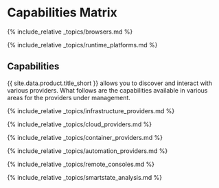 ---
---

# Capabilities Matrix

{% include_relative _topics/browsers.md %}

{% include_relative _topics/runtime_platforms.md %}


## Capabilities

{{ site.data.product.title_short }} allows you to discover and interact with various providers.  What follows are the capabilities available in various areas for the providers under management.

{% include_relative _topics/infrastructure_providers.md %}

{% include_relative _topics/cloud_providers.md %}

{% include_relative _topics/container_providers.md %}

{% include_relative _topics/automation_providers.md %}

{% include_relative _topics/remote_consoles.md %}

{% include_relative _topics/smartstate_analysis.md %}

